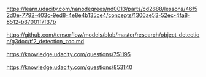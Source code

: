 https://learn.udacity.com/nanodegrees/nd0013/parts/cd2688/lessons/46f52d0e-7792-403c-9ed8-4e8e4b135ce4/concepts/1306ae53-52ec-4fa8-8512-b37001f7f37b<br />
<br />
https://github.com/tensorflow/models/blob/master/research/object_detection/g3doc/tf2_detection_zoo.md<br />
<br />
https://knowledge.udacity.com/questions/751195<br />
<br />
https://knowledge.udacity.com/questions/853140<br />
<br />
 
